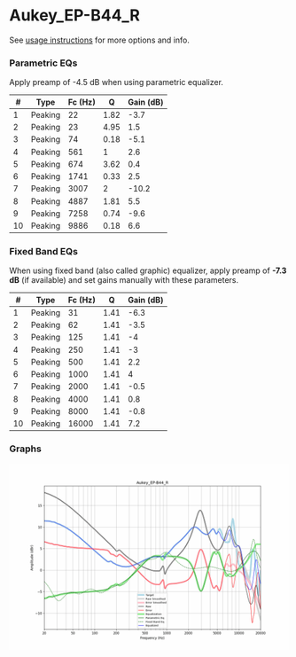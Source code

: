 # Aukey_EP-B44_R
See [usage instructions](https://github.com/jaakkopasanen/AutoEq#usage) for more options and info.

### Parametric EQs
Apply preamp of -4.5 dB when using parametric equalizer.

|   # | Type    |   Fc (Hz) |    Q |   Gain (dB) |
|-----|---------|-----------|------|-------------|
|   1 | Peaking |        22 | 1.82 |        -3.7 |
|   2 | Peaking |        23 | 4.95 |         1.5 |
|   3 | Peaking |        74 | 0.18 |        -5.1 |
|   4 | Peaking |       561 | 1    |         2.6 |
|   5 | Peaking |       674 | 3.62 |         0.4 |
|   6 | Peaking |      1741 | 0.33 |         2.5 |
|   7 | Peaking |      3007 | 2    |       -10.2 |
|   8 | Peaking |      4887 | 1.81 |         5.5 |
|   9 | Peaking |      7258 | 0.74 |        -9.6 |
|  10 | Peaking |      9886 | 0.18 |         6.6 |

### Fixed Band EQs
When using fixed band (also called graphic) equalizer, apply preamp of **-7.3 dB** (if available) and set gains manually with these parameters.

|   # | Type    |   Fc (Hz) |    Q |   Gain (dB) |
|-----|---------|-----------|------|-------------|
|   1 | Peaking |        31 | 1.41 |        -6.3 |
|   2 | Peaking |        62 | 1.41 |        -3.5 |
|   3 | Peaking |       125 | 1.41 |        -4   |
|   4 | Peaking |       250 | 1.41 |        -3   |
|   5 | Peaking |       500 | 1.41 |         2.2 |
|   6 | Peaking |      1000 | 1.41 |         4   |
|   7 | Peaking |      2000 | 1.41 |        -0.5 |
|   8 | Peaking |      4000 | 1.41 |         0.8 |
|   9 | Peaking |      8000 | 1.41 |        -0.8 |
|  10 | Peaking |     16000 | 1.41 |         7.2 |

### Graphs
![](./Aukey_EP-B44_R.png)

